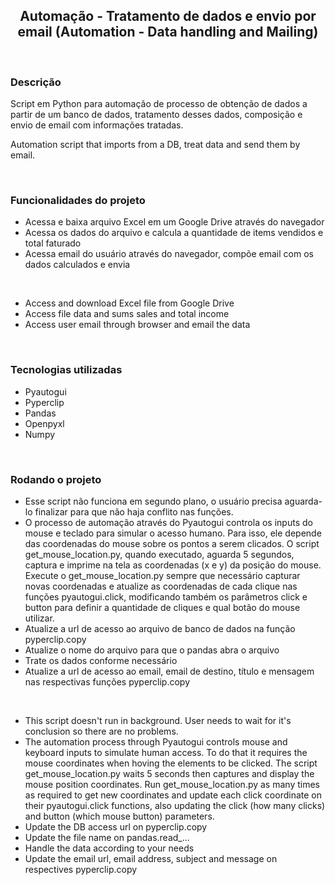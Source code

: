 <h2 align='center'>Automação - Tratamento de dados e envio por email
(Automation - Data handling and Mailing)
</h2>
<br>

### Descrição

<p>Script em Python para automação de processo de obtenção de dados a partir de um banco de dados, tratamento desses dados, composição e envio de email com informações tratadas.</p>

<p>Automation script that imports from a DB, treat data and send them by email.</p>
<br>

### Funcionalidades do projeto

* Acessa e baixa arquivo Excel em um Google Drive através do navegador
* Acessa os dados do arquivo e calcula a quantidade de items vendidos e total faturado
* Acessa email do usuário através do navegador, compõe email com os dados calculados e envia

<br>

* Access and download Excel file from Google Drive
* Access file data and sums sales and total income
* Access user email through browser and email the data
<br>


### Tecnologias utilizadas

* Pyautogui
* Pyperclip
* Pandas
* Openpyxl
* Numpy
<br>


### Rodando o projeto

* Esse script não funciona em segundo plano, o usuário precisa aguarda-lo finalizar para que não haja conflito nas funções.
* O processo de automação através do Pyautogui controla os inputs do mouse e teclado para simular o acesso humano. Para isso, ele depende das coordenadas do mouse sobre os pontos a serem clicados. O script get_mouse_location.py, quando executado, aguarda 5 segundos, captura e imprime na tela as coordenadas (x e y) da posição do mouse. Execute o get_mouse_location.py sempre que necessário capturar novas coordenadas e atualize as coordenadas de cada clique nas funções pyautogui.click, modificando também os parâmetros click e button para definir a quantidade de cliques e qual botão do mouse utilizar.
* Atualize a url de acesso ao arquivo de banco de dados na função pyperclip.copy
* Atualize o nome do arquivo para que o pandas abra o arquivo
* Trate os dados conforme necessário
* Atualize a url de acesso ao email,  email de destino, título e mensagem nas respectivas funções pyperclip.copy
<br>

* This script doesn't run in background. User needs to wait for it's conclusion so there are no problems.
* The automation process through Pyautogui controls mouse and keyboard inputs to simulate human access. To do that it requires the mouse coordinates when hoving the elements to be clicked. The script get_mouse_location.py waits 5 seconds then captures and display the mouse position coordinates. Run get_mouse_location.py as many times as required to get new coordinates and update each click coordinate on their pyautogui.click functions, also updating the click (how many clicks) and button (which mouse button) parameters.
* Update the DB access url on pyperclip.copy
* Update the file name on pandas.read_...
* Handle the data according to your needs
* Update the email url, email address, subject and message on respectives pyperclip.copy
